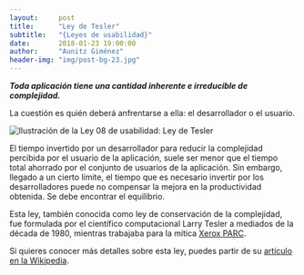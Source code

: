 ```yaml
---
layout:     post
title:      "Ley de Tesler"
subtitle:   "{Leyes de usabilidad}"
date:       2018-01-23 19:00:00
author:     "Aunitz Giménez"
header-img: "img/post-bg-23.jpg"
---
```


<p><em><strong>Toda aplicación tiene una cantidad inherente e irreducible de complejidad.</strong></em></p>

<p>La cuestión es quién deberá anfrentarse a ella: el desarrollador o el usuario.</p>

<p><img src="{{ site.baseurl }}/img/ley-08-ley-de-tesler.png" alt="Ilustración de la Ley 08 de usabilidad: Ley de Tesler" class="center-block"></p>

<p>El tiempo invertido por un desarrollador para reducir la complejidad percibida por el usuario de la aplicación, suele ser menor que el tiempo total ahorrado por el conjunto de usuarios de la aplicación. Sin embargo, llegado a un cierto límite, el tiempo que es necesario invertir por los desarrolladores puede no compensar la mejora en la productividad obtenida. Se debe encontrar el equilibrio.</p>

<p>Esta ley, también conocida como ley de conservación de la complejidad, fue formulada por el científico computacional Larry Tesler a mediados de la década de 1980, mientras trabajaba para la mítica <a href="https://es.wikipedia.org/wiki/Xerox_PARC" target="_blank">Xerox PARC</a>.</p>

<p>Si quieres conocer más detalles sobre esta ley, puedes partir de su <a href="https://en.wikipedia.org/wiki/Law_of_conservation_of_complexity" target="_blank">artículo en la Wikipedia</a>.</p>